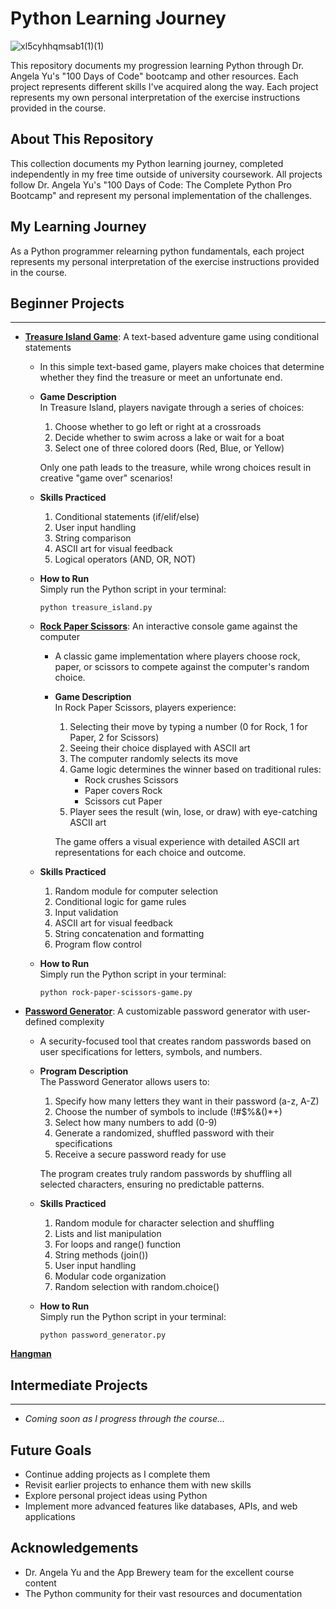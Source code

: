 # Python Learning Journey

![xl5cyhhqmsab1(1)(1)](https://github.com/user-attachments/assets/46900b8c-6515-4731-b8e7-097ca424762f)

This repository documents my progression learning Python through Dr. Angela Yu's "100 Days of Code" bootcamp and other resources. Each project represents different skills I've acquired along the way.
Each project represents my own personal interpretation of the exercise instructions provided in the course.

## About This Repository

This collection documents my Python learning journey, completed independently in my free time outside of university coursework. All projects follow Dr. Angela Yu's "100 Days of Code: The Complete Python Pro Bootcamp" and represent my personal implementation of the challenges.

## My Learning Journey

As a Python programmer relearning python fundamentals, each project represents my personal interpretation of the exercise instructions provided in the course.  

## Beginner Projects
____________________________________________________________________________________________________________________________________________________________________________________________________________

- **[Treasure Island Game](./01-beginner-projects/treasure-island)**: A text-based adventure game using conditional statements
  - In this simple text-based game, players make choices that determine whether they find the treasure or meet an unfortunate end.
  - **Game Description**  
    In Treasure Island, players navigate through a series of choices:
      1. Choose whether to go left or right at a crossroads
      2. Decide whether to swim across a lake or wait for a boat
      3. Select one of three colored doors (Red, Blue, or Yellow)
   
     Only one path leads to the treasure, while wrong choices result in creative "game over" scenarios!
  - **Skills Practiced**
    1. Conditional statements (if/elif/else)
    2. User input handling
    3. String comparison
    4. ASCII art for visual feedback
    5. Logical operators (AND, OR, NOT)
  - **How to Run**  
    Simply run the Python script in your terminal:
    ```
    python treasure_island.py
    ```
    
  - **[Rock Paper Scissors](./01-beginner-projects/rock-paper-scissors)**: An interactive console game against the computer
    - A classic game implementation where players choose rock, paper, or scissors to compete against the computer's random choice.
    - **Game Description**  
      In Rock Paper Scissors, players experience:
        1. Selecting their move by typing a number (0 for Rock, 1 for Paper, 2 for Scissors)
        2. Seeing their choice displayed with ASCII art
        3. The computer randomly selects its move
        4. Game logic determines the winner based on traditional rules:
           - Rock crushes Scissors
           - Paper covers Rock
           - Scissors cut Paper
        5. Player sees the result (win, lose, or draw) with eye-catching ASCII art
   
      The game offers a visual experience with detailed ASCII art representations for each choice and outcome.
  - **Skills Practiced**
    1. Random module for computer selection
    2. Conditional logic for game rules
    3. Input validation
    4. ASCII art for visual feedback
    5. String concatenation and formatting
    6. Program flow control
  - **How to Run**  
    Simply run the Python script in your terminal:
    ```
    python rock-paper-scissors-game.py
    ```
    
- **[Password Generator](./01-beginner-projects/password-generator)**: A customizable password generator with user-defined complexity
  - A security-focused tool that creates random passwords based on user specifications for letters, symbols, and numbers.
  - **Program Description**  
    The Password Generator allows users to:
      1. Specify how many letters they want in their password (a-z, A-Z)
      2. Choose the number of symbols to include (!#$%&()*+)
      3. Select how many numbers to add (0-9)
      4. Generate a randomized, shuffled password with their specifications
      5. Receive a secure password ready for use
   
    The program creates truly random passwords by shuffling all selected characters, ensuring no predictable patterns.
  - **Skills Practiced**
    1. Random module for character selection and shuffling
    2. Lists and list manipulation
    3. For loops and range() function
    4. String methods (join())
    5. User input handling
    6. Modular code organization
    7. Random selection with random.choice()
  - **How to Run**  
    Simply run the Python script in your terminal:
    ```
    python password_generator.py
    ```
**[Hangman](./01-beginner-projects/)**    
    

## Intermediate Projects
____________________________________________________________________________________________________________________________________________________________________________________________________________
- *Coming soon as I progress through the course...*

## Future Goals

- Continue adding projects as I complete them
- Revisit earlier projects to enhance them with new skills
- Explore personal project ideas using Python
- Implement more advanced features like databases, APIs, and web applications

## Acknowledgements

- Dr. Angela Yu and the App Brewery team for the excellent course content
- The Python community for their vast resources and documentation
